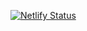 [![Netlify Status](https://api.netlify.com/api/v1/badges/7781be5f-9d18-4e54-b397-172c91bbc680/deploy-status)](https://app.netlify.com/sites/kamal880/deploys)
